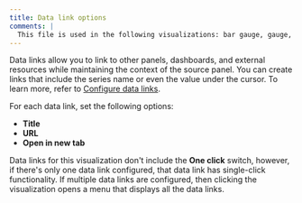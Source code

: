 ```yaml
---
title: Data link options
comments: |
  This file is used in the following visualizations: bar gauge, gauge, pie chart, stat, table
---
```


Data links allow you to link to other panels, dashboards, and external resources while maintaining the context of the source panel.
You can create links that include the series name or even the value under the cursor.
To learn more, refer to [Configure data links](../../configure-data-links/).

For each data link, set the following options:

- **Title**
- **URL**
- **Open in new tab**

Data links for this visualization don't include the **One click** switch, however, if there's only one data link configured, that data link has single-click functionality. If multiple data links are configured, then clicking the visualization opens a menu that displays all the data links.
